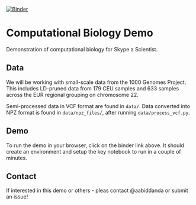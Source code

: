 [![Binder](https://mybinder.org/badge_logo.svg)](https://mybinder.org/v2/gh/aabiddanda/comp_bio_demo_2024/HEAD?labpath=compbio_demo.ipynb)

# Computational Biology Demo

Demonstration of computational biology for Skype a Scientist.

## Data 

We will be working with small-scale data from the 1000 Genomes Project. This includes LD-pruned data from 179 CEU samples and 633 samples across the EUR regional grouping on chromosome 22.

Semi-processed data in VCF format are found in `data/`. Data converted into NPZ format is found in `data/npz_files/`, after running `data/process_vcf.py`. 

## Demo

To run the demo in your browser, click on the binder link above. It should create an environment and setup the key notebook to run in a couple of minutes.

## Contact

If interested in this demo or others - pleas contact @aabiddanda or submit an issue!
